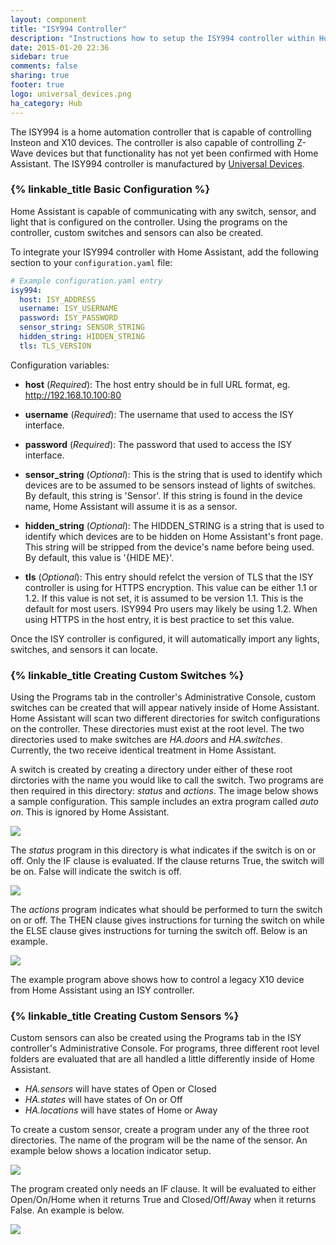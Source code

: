 ```yaml
---
layout: component
title: "ISY994 Controller"
description: "Instructions how to setup the ISY994 controller within Home Assistant."
date: 2015-01-20 22:36
sidebar: true
comments: false
sharing: true
footer: true
logo: universal_devices.png
ha_category: Hub
---
```


The ISY994 is a home automation controller that is capable of controlling Insteon and X10 devices. The controller is also capable of controlling Z-Wave devices but that functionality has not yet been confirmed with Home Assistant.
The ISY994 controller is manufactured by [Universal Devices](https://www.universal-devices.com/residential/isy994i-series/).

### {% linkable_title Basic Configuration %}

Home Assistant is capable of communicating with any switch, sensor, and light that is configured on the controller. Using the programs on the controller, custom switches and sensors can also be created.

To integrate your ISY994 controller with Home Assistant, add the following section to your `configuration.yaml` file:

```yaml
# Example configuration.yaml entry
isy994:
  host: ISY_ADDRESS
  username: ISY_USERNAME
  password: ISY_PASSWORD
  sensor_string: SENSOR_STRING
  hidden_string: HIDDEN_STRING
  tls: TLS_VERSION
```
Configuration variables:

- **host** (*Required*): The host entry should be in full URL format, eg. http://192.168.10.100:80
- **username** (*Required*): The username that used to access the ISY interface.
- **password** (*Required*): The password that used to access the ISY interface.

- **sensor_string** (*Optional*): This is the string that is used to identify which devices are to be assumed to be sensors instead of lights of switches. By default, this string is 'Sensor'. If this string is found in the device name, Home Assistant will assume it is as a sensor.
- **hidden_string** (*Optional*): The HIDDEN_STRING is a string that is used to identify which devices are to be hidden on Home Assistant's front page. This string will be stripped from the device's name before being used. By default, this value is '{HIDE ME}'.
- **tls** (*Optional*): This entry should refelct the version of TLS that the ISY controller is using for HTTPS encryption. This value can be either 1.1 or 1.2. If this value is not set, it is assumed to be version 1.1. This is the default for most users. ISY994 Pro users may likely be using 1.2. When using HTTPS in the host entry, it is best practice to set this value.

Once the ISY controller is configured, it will automatically import any lights, switches, and sensors it can locate.

### {% linkable_title Creating Custom Switches %}

Using the Programs tab in the controller's Administrative Console, custom switches can be created that will appear natively inside of Home Assistant. Home Assistant will scan two different directories for switch configurations on the controller. These directories must exist at the root level. The two directories used to make switches are *HA.doors* and *HA.switches*. Currently, the two receive identical treatment in Home Assistant.

A switch is created by creating a directory under either of these root dirctories with the name you would like to call the switch. Two programs are then required in this directory: *status* and *actions*. The image below shows a sample configuration. This sample includes an extra program called *auto on*. This is ignored by Home Assistant.

<p class='img'>
  <img src='{{site_root}}/images/isy994/isy994_SwitchExample.png' />
</p>

The *status* program in this directory is what indicates if the switch is on or off. Only the IF clause is evaluated. If the clause returns True, the switch will be on. False will indicate the switch is off.

<p class='img'>
  <img src='{{site_root}}/images/isy994/isy994_SwitchStatusExample.png' />
</p>

The *actions* program indicates what should be performed to turn the switch on or off. The THEN clause gives instructions for turning the switch on while the ELSE clause gives instructions for turning the switch off. Below is an example.

<p class='img'>
  <img src='{{site_root}}/images/isy994/isy994_SwitchActionsExample.png' />
</p>

The example program above shows how to control a legacy X10 device from Home Assistant using an ISY controller.

### {% linkable_title Creating Custom Sensors %}

Custom sensors can also be created using the Programs tab in the ISY controller's Administrative Console. For programs, three different root level folders are evaluated that are all handled a little differently inside of Home Assistant.

 * *HA.sensors* will have states of Open or Closed
 * *HA.states* will have states of On or Off
 * *HA.locations* will have states of Home or Away

To create a custom sensor, create a program under any of the three root directories. The name of the program will be the name of the sensor. An example below shows a location indicator setup.

<p class='img'>
  <img src='{{site_root}}/images/isy994/isy994_SensorExample.png' />
</p>

The program created only needs an IF clause. It will be evaluated to either Open/On/Home when it returns True and Closed/Off/Away when it returns False. An example is below.

<p class='img'>
  <img src='{{site_root}}/images/isy994/isy994_SensorStatusExample.png' />
</p>
